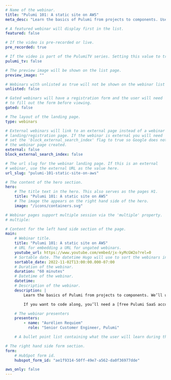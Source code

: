 ```yaml
---
# Name of the webinar.
title: "Pulumi 101: A static site on AWS"
meta_desc: "Learn the basics of Pulumi from projects to components. Use TypeScript and templates to stand up a static site on AWS using S3"

# A featured webinar will display first in the list.
featured: false

# If the video is pre-recorded or live.
pre_recorded: true

# If the video is part of the PulumiTV series. Setting this value to true will list the video in the "PulumiTV" section.
pulumi_tv: false

# The preview image will be shown on the list page.
preview_image: ""

# Webinars with unlisted as true will not be shown on the webinar list
unlisted: false

# Gated webinars will have a registration form and the user will need
# to fill out the form before viewing.
gated: false

# The layout of the landing page.
type: webinars

# External webinars will link to an external page instead of a webinar
# landing/registration page. If the webinar is external you will need
# set the 'block_external_search_index' flag to true so Google does not index
# the webinar page created.
external: false
block_external_search_index: false

# The url slug for the webinar landing page. If this is an external
# webinar, use the external URL as the value here.
url_slug: "pulumi-101-static-site-on-aws"

# The content of the hero section.
hero:
    # The title text in the hero. This also serves as the pages H1.
    title: "Pulumi 101: A static site on AWS"
    # The image the appears on the right hand side of the hero.
    image: "/icons/containers.svg"

# Webinar pages support multiple session via the 'multiple' property.
# multiple:

# Content for the left hand side section of the page.
main:
    # Webinar title.
    title: "Pulumi 101: A static site on AWS"
    # URL for embedding a URL for ungated webinars.
    youtube_url: https://www.youtube.com/embed/jx-kyMcGW2o?rel=0
    # Sortable date. The datetime Hugo will use to sort the webinars in date order.
    sortable_date: 2022-11-02T13:00:00.000-07:00
    # Duration of the webinar.
    duration: "60 minutes"
    # Datetime of the webinar.
    datetime: 
    # Description of the webinar.
    description: |
        Learn the basics of Pulumi from projects to components. We’ll use TypeScript and templates to stand up our first bit of infrastructure: A static site on AWS using S3. Along the way, we’ll learn how infrastructure as code makes updates easier, reduces time to value, and helps you keep your cloud costs down.

        If you want to code along, you’ll need a [free Pulumi SaaS account](https://app.pulumi.com/signup/), [the Pulumi CLI](https://www.pulumi.com/docs/install/), [NodeJS](https://www.pulumi.com/docs/intro/languages/javascript/), and an AWS account (free tier is okay).

    # The webinar presenters
    presenters:
        - name: "Aurélien Requiem"
          role: "Senior Customer Engineer, Pulumi"

    # A bullet point list containing what the user will learn during the webinar.

# The right hand side form section.
form:
    # HubSpot form id.
    hubspot_form_id: "ae1f9314-50ff-49e7-a562-da0f36977dde"

aws_only: false
---
```

